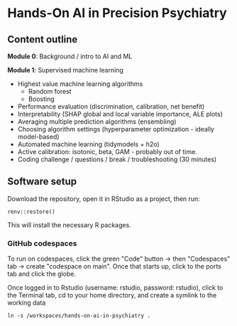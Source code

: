 # Hands-On AI in Precision Psychiatry

## Content outline

**Module 0**: Background / intro to AI and ML

**Module 1**: Supervised machine learning

  *	Highest value machine learning algorithms
    * Random forest
    * Boosting
  *	Performance evaluation (discrimination, calibration, net benefit)
  *	Interpretability (SHAP global and local variable importance, ALE plots)
  *	Averaging multiple prediction algorithms (ensembling)
  *	Choosing algorithm settings (hyperparameter optimization - ideally model-based) 
  *	Automated machine learning (tidymodels + h2o)
  * Active calibration: isotonic, beta, GAM - probably out of time.
  *	Coding challenge / questions / break / troubleshooting (30 minutes)

## Software setup

Download the repository, open it in RStudio as a project, then run:

```{r renv_setup}
renv::restore()
```

This will install the necessary R packages.

### GitHub codespaces

To run on codespaces, click the green "Code" button -> then "Codespaces" tab ->
create "codespace on main". Once that starts up, click to the ports tab and
click the globe.

Once logged in to Rstudio (username: rstudio, password: rstudio), click to the
Terminal tab, cd to your home directory, and create a symlink to the working data

`ln -s /workspaces/hands-on-ai-in-psychiatry .`

